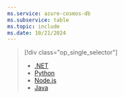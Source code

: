 ```yaml
---
ms.service: azure-cosmos-db
ms.subservice: table
ms.topic: include
ms.date: 10/21/2024
---
```


> [!div class="op_single_selector"]
>
> - [.NET](../../quickstart-dotnet.md)
> - [Python](../../quickstart-python.md)
> - [Node.js](../../quickstart-nodejs.md)
> - [Java](../../quickstart-java.md)
>
